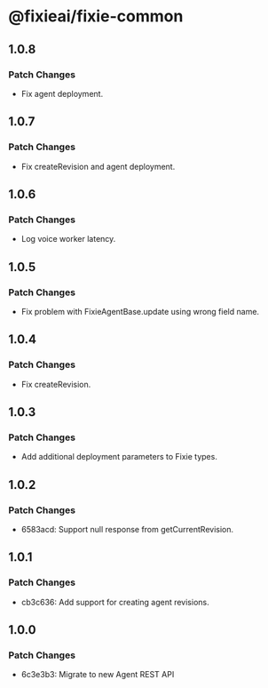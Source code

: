 # @fixieai/fixie-common

## 1.0.8

### Patch Changes

- Fix agent deployment.

## 1.0.7

### Patch Changes

- Fix createRevision and agent deployment.

## 1.0.6

### Patch Changes

- Log voice worker latency.

## 1.0.5

### Patch Changes

- Fix problem with FixieAgentBase.update using wrong field name.

## 1.0.4

### Patch Changes

- Fix createRevision.

## 1.0.3

### Patch Changes

- Add additional deployment parameters to Fixie types.

## 1.0.2

### Patch Changes

- 6583acd: Support null response from getCurrentRevision.

## 1.0.1

### Patch Changes

- cb3c636: Add support for creating agent revisions.

## 1.0.0

### Patch Changes

- 6c3e3b3: Migrate to new Agent REST API
